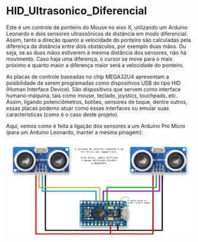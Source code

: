 # HID_Ultrasonico_Diferencial

Este é um controle de ponteiro do Mouse no eixo X, utilizando um Arduino Leonardo e dois sensores ultrassônicos de distância em modo diferencial.
Assim, tanto a direção quanto a velocidade do ponteiro são calculadas pela diferença da distância entre dois obstáculos, por exemplo duas mãos.
Ou seja, se as duas mãos estiverem à mesma distância dos sensores, não há movimento. Caso haja uma diferença, o cursor se move para o mais próximo e quanto maior a diferença maior será a velocidade do ponteiro.

As placas de controle baseadas no chip MEGA32U4 apresentam a posibilidade de serem programadas como dispositivos USB do tipo HID (Human Interface Device). São dispositivos que servem como interface humano-máquina, tais como mouse, teclado, joystics, touchpads, etc. Assim, ligando potenciômetros, botões, sensores de toque, dentre outros, essas placas podemo atuar como essas interfaces ou emular suas características (como é o caso deste projeto).

Aqui, vemos como é feita a ligação dos sensores a um Arduino Pro Micro (para um Arduino Leonardo, manter a mesma pinagem):

<img src="images/Mouse_US_Dif.jpg" />
